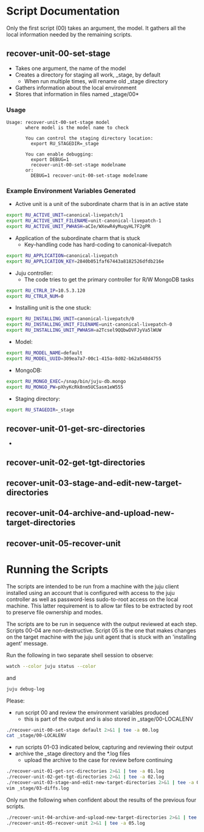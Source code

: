 # Script Documentation
Only the first script (00) takes an argument, the model. It gathers all the
local information needed by the remaining scripts.

## recover-unit-00-set-stage
- Takes one argument, the name of the model
- Creates a directory for staging all work, \_stage, by default
  - When run multiple times, will rename old \_stage directory
- Gathers information about the local environment
- Stores that information in files named \_stage/00*

### Usage
```
Usage: recover-unit-00-set-stage model
       where model is the model name to check

       You can control the staging directory location:
         export RU_STAGEDIR=_stage

       You can enable debugging:
         export DEBUG=1
         recover-unit-00-set-stage modelname
       or:
         DEBUG=1 recover-unit-00-set-stage modelname
```
### Example Environment Variables Generated
- Active unit is a unit of the subordinate charm that is in an active state
```bash
export RU_ACTIVE_UNIT=canonical-livepatch/1
export RU_ACTIVE_UNIT_FILENAME=unit-canonical-livepatch-1
export RU_ACTIVE_UNIT_PWHASH=aCIe/WXewR4yMuqyHL7F2gPR
```
- Application of the subordinate charm that is stuck
  - Key-handling code has hard-coding to canonical-livepatch
```bash
export RU_APPLICATION=canonical-livepatch
export RU_APPLICATION_KEY=2840b051faf67443a8182526dfdb216e
```
- Juju controller:
  - The code tries to get the primary controller for R/W MongoDB tasks
```bash
export RU_CTRLR_IP=10.5.3.120
export RU_CTRLR_NUM=0
```
- Installing unit is the one stuck:
```bash
export RU_INSTALLING_UNIT=canonical-livepatch/0
export RU_INSTALLING_UNIT_FILENAME=unit-canonical-livepatch-0
export RU_INSTALLING_UNIT_PWHASH=a2Tcsel9QQbwDVFJyVa5lWUW
```
- Model:
```bash
export RU_MODEL_NAME=default
export RU_MODEL_UUID=309ea7a7-00c1-415a-8d02-b62a548d4755
```
- MongoDB:
```bash
export RU_MONGO_EXEC=/snap/bin/juju-db.mongo
export RU_MONGO_PW=pXhyKcRk8nm5UCSasm1eW555
```
- Staging directory:
```bash
export RU_STAGEDIR=_stage
```

## recover-unit-01-get-src-directories
-  
## recover-unit-02-get-tgt-directories

## recover-unit-03-stage-and-edit-new-target-directories

## recover-unit-04-archive-and-upload-new-target-directories

## recover-unit-05-recover-unit

# Running the Scripts

The scripts are intended to be run from a machine with the juju client
installed using an account that is configured with access to the juju
controller as well as password-less sudo-to-root access on the local
machine. This latter requirement is to allow tar files to be extracted
by root to preserve file ownership and modes.

The scripts are to be run in sequence with the output reviewed at each
step. Scripts 00-04 are non-destructive. Script 05 is the one that makes
changes on the target machine with the juju unit agent that is stuck
with an 'installing agent' message.

Run the following in two separate shell session to observe:
```bash
watch --color juju status --color
```
and
```bash
juju debug-log
```
Please:
- run script 00 and review the environment variables produced
  - this is part of the output and is also stored in \_stage/00-LOCALENV
```bash
./recover-unit-00-set-stage default 2>&1 | tee -a 00.log
cat _stage/00-LOCALENV
```
- run scripts 01-03 indicated below, capturing and reviewing their output
- archive the \_stage directory and the \*.log files
  - upload the archive to the case for review before continuing

```bash
./recover-unit-01-get-src-directories 2>&1 | tee -a 01.log
./recover-unit-02-get-tgt-directories 2>&1 | tee -a 02.log
./recover-unit-03-stage-and-edit-new-target-directories 2>&1 | tee -a 03.log
vim _stage/03-diffs.log
```
Only run the following when confident about the results of the previous four
scripts.

```bash
./recover-unit-04-archive-and-upload-new-target-directories 2>&1 | tee -a 04.log
./recover-unit-05-recover-unit 2>&1 | tee -a 05.log
```
